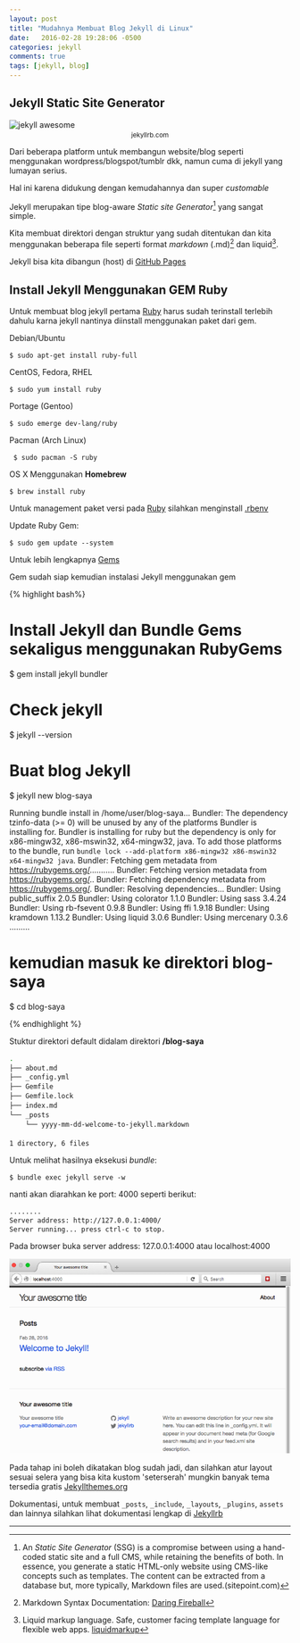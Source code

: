 ```yaml
---
layout: post
title: "Mudahnya Membuat Blog Jekyll di Linux"
date:   2016-02-28 19:28:06 -0500
categories: jekyll
comments: true
tags: [jekyll, blog]
---
```


## Jekyll Static Site Generator

<img src="https://jekyllrb.com/img/octojekyll.png" alt="jekyll awesome" class="img-small" />
<center class="caption"><small>jekyllrb.com</small></center>

Dari beberapa platform untuk membangun website/blog seperti menggunakan wordpress/blogspot/tumblr dkk, namun cuma di jekyll yang lumayan serius.

Hal ini karena didukung dengan kemudahannya dan super *customable*

Jekyll merupakan tipe blog-aware *Static site Generator*[^1] yang sangat simple.

Kita membuat direktori dengan struktur yang sudah ditentukan dan kita menggunakan beberapa file seperti format *markdown* (.md)[^2] dan liquid[^3].

Jekyll bisa kita dibangun (host) di [GitHub Pages](https://pages.github.com/)

## Install Jekyll Menggunakan GEM Ruby

Untuk membuat blog jekyll pertama [Ruby] harus sudah terinstall terlebih dahulu karna jekyll nantinya diinstall menggunakan paket dari gem.

Debian/Ubuntu

    $ sudo apt-get install ruby-full

CentOS, Fedora, RHEL

    $ sudo yum install ruby

Portage (Gentoo)

    $ sudo emerge dev-lang/ruby

 Pacman (Arch Linux)

     $ sudo pacman -S ruby

OS X Menggunakan **Homebrew**

    $ brew install ruby

Untuk management paket versi pada [Ruby] silahkan menginstall [.rbenv](https://www.ruby-lang.org/en/documentation/installation/#rbenv) 

Update Ruby Gem:

    $ sudo gem update --system

Untuk lebih lengkapnya [Gems](https://rubygems.org/pages/download)

Gem sudah siap kemudian instalasi Jekyll menggunakan gem

{% highlight bash%}
# Install Jekyll dan Bundle Gems sekaligus menggunakan RubyGems
$ gem install jekyll bundler

# Check jekyll
$ jekyll --version

# Buat blog Jekyll
$ jekyll new blog-saya

Running bundle install in /home/user/blog-saya... 
Bundler: The dependency tzinfo-data (>= 0) will be unused by any of the platforms Bundler is installing for. Bundler is installing for ruby but the dependency is only for x86-mingw32, x86-mswin32, x64-mingw32, java. To add those platforms to the bundle, run `bundle lock --add-platform x86-mingw32 x86-mswin32 x64-mingw32 java`.
Bundler: Fetching gem metadata from https://rubygems.org/...........
Bundler: Fetching version metadata from https://rubygems.org/..
Bundler: Fetching dependency metadata from https://rubygems.org/.
Bundler: Resolving dependencies...
Bundler: Using public_suffix 2.0.5
Bundler: Using colorator 1.1.0
Bundler: Using sass 3.4.24
Bundler: Using rb-fsevent 0.9.8
Bundler: Using ffi 1.9.18
Bundler: Using kramdown 1.13.2
Bundler: Using liquid 3.0.6
Bundler: Using mercenary 0.3.6
.........

# kemudian masuk ke direktori blog-saya
$ cd blog-saya

{% endhighlight %}


Stuktur direktori default didalam direktori **/blog-saya** 

``` bash
.
├── about.md
├── _config.yml
├── Gemfile
├── Gemfile.lock
├── index.md
└── _posts
    └── yyyy-mm-dd-welcome-to-jekyll.markdown

1 directory, 6 files

```

Untuk melihat hasilnya eksekusi *bundle*:

    $ bundle exec jekyll serve -w

nanti akan diarahkan ke port: 4000 seperti berikut:

    ........
    Server address: http://127.0.0.1:4000/
	Server running... press ctrl-c to stop.

Pada browser buka server address: 127.0.0.1:4000 atau localhost:4000

![Jekyll awesome](/assets/img/jk/loc.png)

Pada tahap ini boleh dikatakan blog sudah jadi, dan silahkan atur layout sesuai selera yang bisa kita kustom 'seterserah' mungkin banyak tema tersedia gratis [Jekyllthemes.org](http://jekyllthemes.org/)

Dokumentasi, untuk membuat `_posts`, `_include`, `_layouts`, `_plugins`, `assets` dan lainnya silahkan lihat dokumentasi lengkap di [Jekyllrb](https://jekyllrb.com/)

___

[^1]: An *Static Site Generator* (SSG) is a compromise between using a hand-coded static site and a full CMS, while retaining the benefits of both. In essence, you generate a static HTML-only website using CMS-like concepts such as templates. The content can be extracted from a database but, more typically, Markdown files are used.(sitepoint.com)

[^2]: Markdown Syntax Documentation: [Daring Fireball](https://daringfireball.net/projects/markdown/syntax)

[^3]: Liquid markup language. Safe, customer facing template language for flexible web apps. [liquidmarkup](http://liquidmarkup.org/)

[Ruby]:https://www.ruby-lang.org/en/downloads/